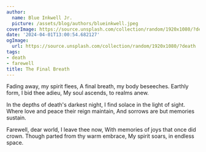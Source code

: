 ```yaml
---
author:
  name: Blue Inkwell Jr.
  picture: /assets/blog/authors/blueinkwell.jpeg
coverImage: https://source.unsplash.com/collection/random/1920x1080/?death
date: '2024-04-01T13:00:54.682127'
ogImage:
  url: https://source.unsplash.com/collection/random/1920x1080/?death
tags:
- death
- farewell
title: The Final Breath
---
```


Fading away, my spirit flees,
A final breath, my body beseeches.
Earthly form, I bid thee adieu,
My soul ascends, to realms anew.

In the depths of death's darkest night,
I find solace in the light of sight.
Where love and peace their reign maintain,
And sorrows are but memories sustain.

Farewell, dear world, I leave thee now,
With memories of joys that once did crown.
Though parted from thy warm embrace,
My spirit soars, in endless space.